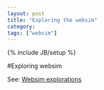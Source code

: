 ```yaml
---
layout: post
title: "Exploring the websim"
category: 
tags: ["websim"]
---
```

{% include JB/setup %}

#Exploring websim

See: [Websim explorations](/public/websim/)
